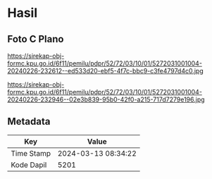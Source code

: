 # Hasil

## Foto C Plano

https://sirekap-obj-formc.kpu.go.id/6f11/pemilu/pdpr/52/72/03/10/01/5272031001004-20240226-232612--ed533d20-ebf5-4f7c-bbc9-c3fe4797d4c0.jpg

https://sirekap-obj-formc.kpu.go.id/6f11/pemilu/pdpr/52/72/03/10/01/5272031001004-20240226-232946--02e3b839-95b0-42f0-a215-717d7279e196.jpg


## Metadata

| Key        | Value               |
| ---------- | ------------------- |
| Time Stamp | 2024-03-13 08:34:22 |
| Kode Dapil | 5201                |



